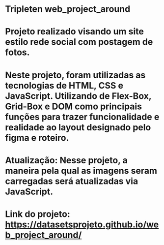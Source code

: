 # Tripleten web_project_around

# Projeto realizado visando um site estilo rede social com postagem de fotos.

# Neste projeto, foram utilizadas as tecnologias de HTML, CSS e JavaScript. Utilizando de Flex-Box, Grid-Box e DOM como principais funções para trazer funcionalidade e realidade ao layout designado pelo figma e roteiro.

# Atualização: Nesse projeto, a maneira pela qual as imagens seram carregadas será atualizadas via JavaScript.

# Link do projeto: https://datasetsprojeto.github.io/web_project_around/

